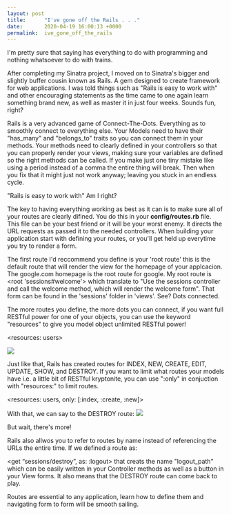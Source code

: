 ```yaml
---
layout: post
title:      "I've gone off the Rails . . ."
date:       2020-04-19 16:00:13 +0000
permalink:  ive_gone_off_the_rails
---
```



I'm pretty sure that saying has everything to do with programming and nothing whatsoever to do with trains.

After completing my Sinatra project, I moved on to Sinatra's bigger and slightly buffer cousin known as Rails. A gem designed to create framework for web applications. I was told things such as "Rails is easy to work with" and other encouraging statements as the time came to one again learn something brand new, as well as master it in just four weeks. Sounds fun, right?

Rails is a very advanced game of Connect-The-Dots. Everything as to smoothly connect to everything else. Your Models need to have their "has_many" and "belongs_to" traits so you can connect them in your methods. Your methods need to clearly defined in your controllers so that you can properly render your views, making sure your variables are defined so the right methods can be called. If you make just one tiny mistake like using a period instead of a comma the entire thing will break. Then when you fix that it might just not work anyway; leaving you stuck in an endless cycle.

"Rails is easy to work with" Am I right?

The key to having everything working as best as it can is to make sure all of your routes are clearly difined. You do this in your **config/routes.rb** file. This file can be your best friend or it will be your worst enemy. It directs the URL requests as passed it to the needed controllers. When building your application start with defining your routes, or you'll get held up everytime you try to render a form.

The first route I'd reccommend you define is your 'root route' this is the default route that will render the view for the homepage of your applcacion. The google.com homepage is the root route for google. My root route is <root 'sessions#welcome'> which translate to "Use the sessions controller and call the welcome method, which will render the welcome form". That form can be found in the 'sessions' folder in 'views'. See? Dots connected.

The more routes you define, the more dots you can connect, if you want full RESTful power for one of your objects, you can use the keyword "resources" to give you model object unlimited RESTful power!

<resources: users>

![](https://media.giphy.com/media/3o84sq21TxDH6PyYms/giphy.gif)



Just like that, Rails has created routes for INDEX, NEW, CREATE, EDIT, UPDATE, SHOW, and DESTROY.
If you want to limit what routes your models have i.e. a little bit of RESTful kryptonite, you can use ":only" in conjuction with "resources:" to limit routes.

<resources: users, only: [:index, :create, :new]>

With that, we can say to the DESTROY route:
![](https://media.giphy.com/media/RX3vhj311HKLe/giphy.gif)

But wait, there's more!

Rails also allwos you to refer to routes by name instead of referencing the URLs the entire time. If we defined a route as:

<get “sessions/destroy”, as: :logout> that creats the name "logout_path" which can be easily written in your Controller methods as well as a button in your View forms. It also means that the DESTROY route can come back to play.

Routes are essential to any application, learn how to define them and navigating form to form will be smooth sailing.

